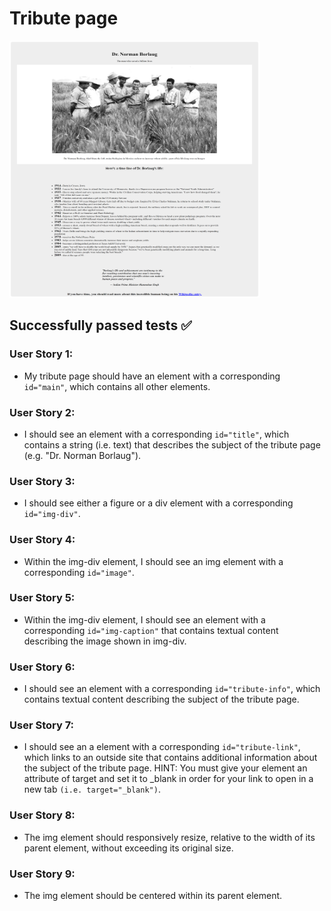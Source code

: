 # Tribute page
<img src="images/Tribute page.png" alt="Tribute page" style="height: 411px; width:400px;"/>

## Successfully passed tests ✅

### User Story 1:
- My tribute page should have an element with a corresponding `id="main"`, which contains all other elements.

### User Story 2: 
- I should see an element with a corresponding `id="title"`, which contains a string (i.e. text) that describes the subject of the tribute page (e.g. "Dr. Norman Borlaug").

### User Story 3: 
- I should see either a figure or a div element with a corresponding `id="img-div"`.

### User Story 4: 
- Within the img-div element, I should see an img element with a corresponding `id="image"`.

### User Story 5: 
- Within the img-div element, I should see an element with a corresponding `id="img-caption"` that contains textual content describing the image shown in img-div.

### User Story 6: 
- I should see an element with a corresponding `id="tribute-info"`, which contains textual content describing the subject of the tribute page.

### User Story 7: 
- I should see an a element with a corresponding `id="tribute-link"`, which links to an outside site that contains additional information about the subject of the tribute page. HINT: You must give your element an attribute of target and set it to _blank in order for your link to open in a new tab `(i.e. target="_blank")`.

### User Story 8: 
- The img element should responsively resize, relative to the width of its parent element, without exceeding its original size.

### User Story 9: 
- The img element should be centered within its parent element.
